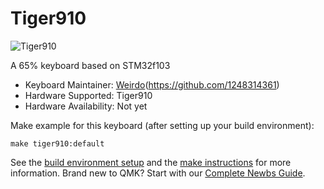 # Tiger910

![Tiger910](https://www.hualigs.cn/image/60272570d2764.jpg)

A 65% keyboard based on STM32f103

* Keyboard Maintainer:  [Weirdo](https://weirdo-f.github.io)(https://github.com/1248314361)
* Hardware Supported: Tiger910
* Hardware Availability: Not yet

Make example for this keyboard (after setting up your build environment):

    make tiger910:default

See the [build environment setup](https://docs.qmk.fm/#/getting_started_build_tools) and the [make instructions](https://docs.qmk.fm/#/getting_started_make_guide) for more information. Brand new to QMK? Start with our [Complete Newbs Guide](https://docs.qmk.fm/#/newbs).
